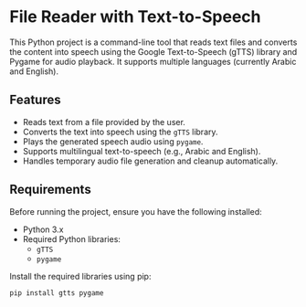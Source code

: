 # File Reader with Text-to-Speech

This Python project is a command-line tool that reads text files and converts the content into speech using the Google Text-to-Speech (gTTS) library and Pygame for audio playback. It supports multiple languages (currently Arabic and English).

## Features

- Reads text from a file provided by the user.
- Converts the text into speech using the `gTTS` library.
- Plays the generated speech audio using `pygame`.
- Supports multilingual text-to-speech (e.g., Arabic and English).
- Handles temporary audio file generation and cleanup automatically.

## Requirements

Before running the project, ensure you have the following installed:

- Python 3.x
- Required Python libraries:
  - `gTTS`
  - `pygame`

Install the required libraries using pip:

```bash
pip install gtts pygame
